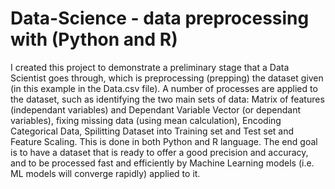 # Data-Science - data preprocessing with (Python and R)
I created this project to demonstrate a preliminary stage that a Data Scientist goes through, which is preprocessing (prepping) the dataset given (in this example in the Data.csv file). 
A number of processes are applied to the dataset, such as identifying the two main sets of data: Matrix of features (independant variables) and Dependant Variable Vector (or dependant variables), fixing missing data (using mean calculation), Encoding Categorical Data, Spilitting Dataset into Training set and Test set and Feature Scaling. This is done in both Python and R language. The end goal is to have a dataset that is ready to offer a good precision and accuracy, and to be processed fast and efficiently by Machine Learning models (i.e. ML models will converge rapidly) applied to it. 